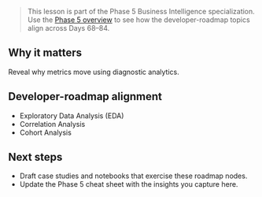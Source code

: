 > This lesson is part of the Phase 5 Business Intelligence specialization. Use the [Phase 5 overview](https://github.com/saint2706/Coding-For-MBA/blob/main/docs/bi-curriculum.md) to see how the developer-roadmap topics align across Days 68–84.

## Why it matters

Reveal why metrics move using diagnostic analytics.

## Developer-roadmap alignment

- Exploratory Data Analysis (EDA)
- Correlation Analysis
- Cohort Analysis

## Next steps

- Draft case studies and notebooks that exercise these roadmap nodes.
- Update the Phase 5 cheat sheet with the insights you capture here.